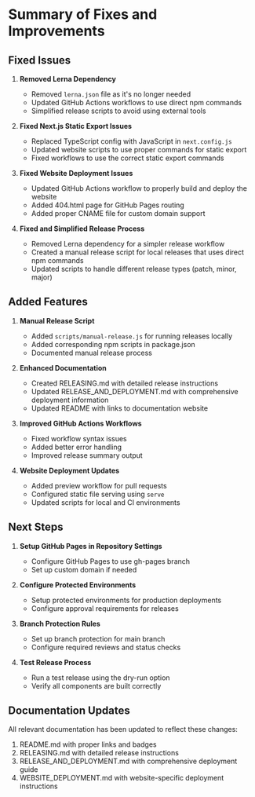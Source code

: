 # Summary of Fixes and Improvements

## Fixed Issues

1. **Removed Lerna Dependency**

   - Removed `lerna.json` file as it's no longer needed
   - Updated GitHub Actions workflows to use direct npm commands
   - Simplified release scripts to avoid using external tools

2. **Fixed Next.js Static Export Issues**

   - Replaced TypeScript config with JavaScript in `next.config.js`
   - Updated website scripts to use proper commands for static export
   - Fixed workflows to use the correct static export commands

3. **Fixed Website Deployment Issues**

   - Updated GitHub Actions workflow to properly build and deploy the website
   - Added 404.html page for GitHub Pages routing
   - Added proper CNAME file for custom domain support

4. **Fixed and Simplified Release Process**
   - Removed Lerna dependency for a simpler release workflow
   - Created a manual release script for local releases that uses direct npm commands
   - Updated scripts to handle different release types (patch, minor, major)

## Added Features

1. **Manual Release Script**

   - Added `scripts/manual-release.js` for running releases locally
   - Added corresponding npm scripts in package.json
   - Documented manual release process

2. **Enhanced Documentation**

   - Created RELEASING.md with detailed release instructions
   - Updated RELEASE_AND_DEPLOYMENT.md with comprehensive deployment information
   - Updated README with links to documentation website

3. **Improved GitHub Actions Workflows**

   - Fixed workflow syntax issues
   - Added better error handling
   - Improved release summary output

4. **Website Deployment Updates**
   - Added preview workflow for pull requests
   - Configured static file serving using `serve`
   - Updated scripts for local and CI environments

## Next Steps

1. **Setup GitHub Pages in Repository Settings**

   - Configure GitHub Pages to use gh-pages branch
   - Set up custom domain if needed

2. **Configure Protected Environments**

   - Setup protected environments for production deployments
   - Configure approval requirements for releases

3. **Branch Protection Rules**

   - Set up branch protection for main branch
   - Configure required reviews and status checks

4. **Test Release Process**
   - Run a test release using the dry-run option
   - Verify all components are built correctly

## Documentation Updates

All relevant documentation has been updated to reflect these changes:

1. README.md with proper links and badges
2. RELEASING.md with detailed release instructions
3. RELEASE_AND_DEPLOYMENT.md with comprehensive deployment guide
4. WEBSITE_DEPLOYMENT.md with website-specific deployment instructions
